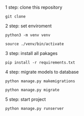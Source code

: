 1 step: clone this repository

    git clone 

2 step: set enviroment

    python3 -m venv venv

    source ./venv/bin/activate

3 step: install all pakages

    pip install -r requirements.txt

4 step: migrate models to database

    python manage.py makemigrations
    
    python manage.py migrate

5 step: start project

    python manage.py runserver
